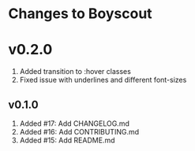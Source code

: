 # Changes to Boyscout

# v0.2.0

1. Added transition to :hover classes
2. Fixed issue with underlines and different font-sizes

## v0.1.0

1. Added #17: Add CHANGELOG.md
2. Added #16: Add CONTRIBUTING.md
3. Added #15: Add README.md